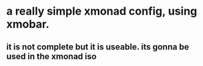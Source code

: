 # a really simple xmonad config, using xmobar. 
## it is not complete but it is useable. its gonna be used in the xmonad iso
